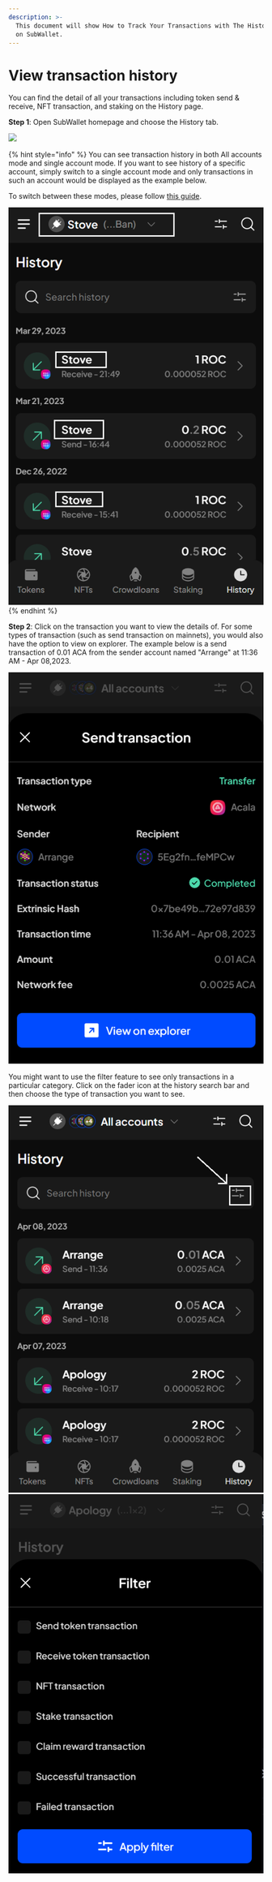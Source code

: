 ```yaml
---
description: >-
  This document will show How to Track Your Transactions with The History Page
  on SubWallet.
---
```


# View transaction history

You can find the detail of all your transactions including token send & receive, NFT transaction, and staking on the History page.

**Step 1**: Open SubWallet homepage and choose the History tab.

![](https://files.gitbook.com/v0/b/gitbook-x-prod.appspot.com/o/spaces%2F2zseowhOCGE5xsJFb2z5%2Fuploads%2F4b5g5Sbv8MlZF8SzYa1x%2FScreenshot\_9.png?alt=media\&token=995384e7-0168-4bab-8b6f-8af2db2ef7c7)

{% hint style="info" %}
You can see transaction history in both All accounts mode and single account mode. If you want to see history of a specific account, simply switch to a single account mode and only transactions in such an account would be displayed as the example below.&#x20;

To switch between these modes, please follow [this guide](account-management/switch-between-accounts-and-change-account-name.md).

![](<../.gitbook/assets/image (218).png>)
{% endhint %}

**Step 2**: Click on the transaction you want to view the details of. For some types of transaction (such as send transaction on mainnets), you would also have the option to view on explorer. The example below is a send transaction of 0.01 ACA from the sender account named "Arrange" at 11:36 AM - Apr 08,2023.&#x20;

![](<../.gitbook/assets/image (208).png>)

You might want to use the filter feature to see only transactions in a particular category. Click on the fader icon at the history search bar and then choose the type of transaction you want to see.

![](<../.gitbook/assets/image (222).png>) ![](<../.gitbook/assets/image (214).png>)
